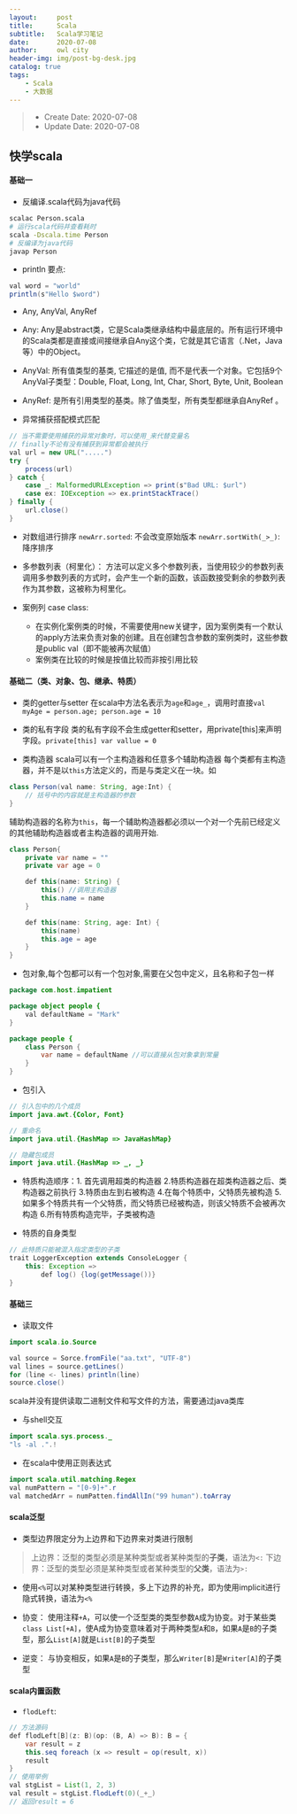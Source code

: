 ```yaml
---
layout:     post
title:      Scala
subtitle:   Scala学习笔记
date:       2020-07-08
author:     owl city
header-img: img/post-bg-desk.jpg
catalog: true
tags:
    - Scala
    - 大数据
---
```


> - Create Date: 2020-07-08
> - Update Date: 2020-07-08

## 快学scala

#### 基础一
- 反编译.scala代码为java代码
```sh
scalac Person.scala
# 运行scala代码并查看耗时
scala -Dscala.time Person
# 反编译为java代码
javap Person
```

- println 要点:
```Java
val word = "world"
println(s"Hello $word")
```

- Any, AnyVal, AnyRef
 - Any: Any是abstract类，它是Scala类继承结构中最底层的。所有运行环境中的Scala类都是直接或间接继承自Any这个类，它就是其它语言（.Net，Java等）中的Object。
 - AnyVal: 所有值类型的基类, 它描述的是值, 而不是代表一个对象。它包括9个AnyVal子类型：Double, Float, Long, Int, Char, Short, Byte, Unit, Boolean
 - AnyRef: 是所有引用类型的基类。除了值类型，所有类型都继承自AnyRef 。

- 异常捕获搭配模式匹配
```java
// 当不需要使用捕获的异常对象时，可以使用_来代替变量名
// finally不论有没有捕获到异常都会被执行
val url = new URL(".....")
try {
	process(url)
} catch {
	case _: MalformedURLException => print(s"Bad URL: $url")
	case ex: IOException => ex.printStackTrace()
} finally {
	url.close()
}
```

- 对数组进行排序
`newArr.sorted`: 不会改变原始版本
`newArr.sortWith(_>_)`: 降序排序

- 多参数列表（柯里化）： 方法可以定义多个参数列表，当使用较少的参数列表调用多参数列表的方式时，会产生一个新的函数，该函数接受剩余的参数列表作为其参数，这被称为柯里化。

- 案例列 case class: 
	- 在实例化案例类的时候，不需要使用new关键字，因为案例类有一个默认的apply方法来负责对象的创建。且在创建包含参数的案例类时，这些参数是public val（即不能被再次赋值）
	- 案例类在比较的时候是按值比较而非按引用比较


#### 基础二（类、对象、包、继承、特质）
- 类的getter与setter
在scala中方法名表示为`age`和`age_`，调用时直接`val myAge = person.age; person.age = 10`

- 类的私有字段
类的私有字段不会生成getter和setter，用private[this]来声明字段。`private[this] var vallue = 0`

- 类构造器
scala可以有一个主构造器和任意多个辅助构造器
每个类都有主构造器，并不是以`this`方法定义的，而是与类定义在一块。如
```java
class Person(val name: String, age:Int) {
	// 括号中的内容就是主构造器的参数
}
```
辅助构造器的名称为`this`，每一个辅助构造器都必须以一个对一个先前已经定义的其他辅助构造器或者主构造器的调用开始.
```java
class Person{
	private var name = ""
	private var age = 0

	def this(name: String) {
		this() //调用主构造器
		this.name = name
	}

	def this(name: String, age: Int) {
		this(name)
		this.age = age
	}
}
```

- 包对象,每个包都可以有一个包对象,需要在父包中定义，且名称和子包一样
```java
package com.host.impatient

package object people {
	val defaultName = "Mark"
}

package people {
	class Person {
		var name = defaultName //可以直接从包对象拿到常量
	}
}
```

- 包引入
```java
// 引入包中的几个成员
import java.awt.{Color, Font}

// 重命名
import java.util.{HashMap => JavaHashMap}

// 隐藏包成员
import java.util.{HashMap => _, _}
```

- 特质构造顺序：1. 首先调用超类的构造器 2.特质构造器在超类构造器之后、类构造器之前执行 3.特质由左到右被构造 4.在每个特质中，父特质先被构造 5. 如果多个特质共有一个父特质，而父特质已经被构造，则该父特质不会被再次构造 6.所有特质构造完毕，子类被构造

- 特质的自身类型
```java
// 此特质只能被混入指定类型的子类
trait LoggerException extends ConsoleLogger {
	this: Exception =>
		def log() {log(getMessage())}
}
```

#### 基础三
- 读取文件
```java
import scala.io.Source

val source = Sorce.fromFile("aa.txt", "UTF-8")
val lines = source.getLines()
for (line <- lines) println(line)
source.close()
```
scala并没有提供读取二进制文件和写文件的方法，需要通过java类库

- 与shell交互
```java
import scala.sys.process._
"ls -al .".!
```

- 在scala中使用正则表达式
```java
import scala.util.matching.Regex
val numPattern = "[0-9]+".r
val matchedArr = numPatten.findAllIn("99 human").toArray
```

#### scala泛型
- 类型边界限定分为上边界和下边界来对类进行限制

> 上边界：泛型的类型必须是某种类型或者某种类型的**子类**，语法为`<:`
下边界：泛型的类型必须是某种类型或者某种类型的**父类**，语法为`>:`


- 使用`<%`可以对某种类型进行转换，多上下边界的补充，即为使用implicit进行隐式转换，语法为`<%`

- 协变： 使用注释`+A`，可以使一个泛型类的类型参数`A`成为协变。对于某些类`class List[+A]`，使A成为协变意味着对于两种类型`A`和`B`，如果`A`是`B`的子类型，那么`List[A]`就是`List[B]`的子类型

- 逆变： 与协变相反，如果`A`是`B`的子类型，那么`Writer[B]`是`Writer[A]`的子类型

#### scala内置函数
- `flodLeft`:
```Java
// 方法源码
def flodLeft[B](z: B)(op: (B, A) => B): B = {
	var result = z
	this.seq foreach (x => result = op(result, x))
	result
}
// 使用举例
val stgList = List(1, 2, 3)
val result = stgList.flodLeft(0)(_+_)
// 返回result = 6
```

